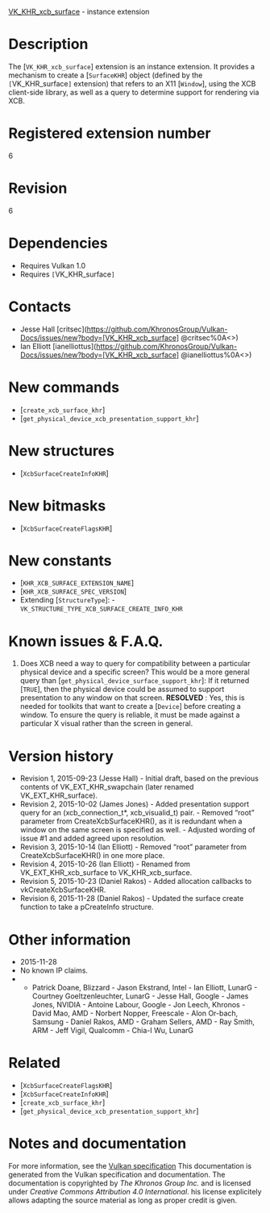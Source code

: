 [VK_KHR_xcb_surface](https://www.khronos.org/registry/vulkan/specs/1.3-extensions/man/html/VK_KHR_xcb_surface.html) - instance extension

# Description
The [`VK_KHR_xcb_surface`] extension is an instance extension.
It provides a mechanism to create a [`SurfaceKHR`] object (defined by
the `[`VK_KHR_surface`]` extension) that refers to an X11 [`Window`],
using the XCB client-side library, as well as a query to determine support
for rendering via XCB.

# Registered extension number
6

# Revision
6

# Dependencies
- Requires Vulkan 1.0
- Requires `[`VK_KHR_surface`]`

# Contacts
- Jesse Hall [critsec](https://github.com/KhronosGroup/Vulkan-Docs/issues/new?body=[VK_KHR_xcb_surface] @critsec%0A<<Here describe the issue or question you have about the VK_KHR_xcb_surface extension>>)
- Ian Elliott [ianelliottus](https://github.com/KhronosGroup/Vulkan-Docs/issues/new?body=[VK_KHR_xcb_surface] @ianelliottus%0A<<Here describe the issue or question you have about the VK_KHR_xcb_surface extension>>)

# New commands
- [`create_xcb_surface_khr`]
- [`get_physical_device_xcb_presentation_support_khr`]

# New structures
- [`XcbSurfaceCreateInfoKHR`]

# New bitmasks
- [`XcbSurfaceCreateFlagsKHR`]

# New constants
- [`KHR_XCB_SURFACE_EXTENSION_NAME`]
- [`KHR_XCB_SURFACE_SPEC_VERSION`]
- Extending [`StructureType`]:  - `VK_STRUCTURE_TYPE_XCB_SURFACE_CREATE_INFO_KHR`

# Known issues & F.A.Q.
1) Does XCB need a way to query for compatibility between a particular
physical device and a specific screen? This would be a more general query
than [`get_physical_device_surface_support_khr`]: If it returned
[`TRUE`], then the physical device could be assumed to support
presentation to any window on that screen. **RESOLVED** : Yes, this is needed for toolkits that want to create a
[`Device`] before creating a window.
To ensure the query is reliable, it must be made against a particular X
visual rather than the screen in general.

# Version history
- Revision 1, 2015-09-23 (Jesse Hall)  - Initial draft, based on the previous contents of VK_EXT_KHR_swapchain (later renamed VK_EXT_KHR_surface). 
- Revision 2, 2015-10-02 (James Jones)  - Added presentation support query for an (xcb_connection_t*, xcb_visualid_t) pair.  - Removed “root” parameter from CreateXcbSurfaceKHR(), as it is redundant when a window on the same screen is specified as well.  - Adjusted wording of issue #1 and added agreed upon resolution. 
- Revision 3, 2015-10-14 (Ian Elliott)  - Removed “root” parameter from CreateXcbSurfaceKHR() in one more place. 
- Revision 4, 2015-10-26 (Ian Elliott)  - Renamed from VK_EXT_KHR_xcb_surface to VK_KHR_xcb_surface. 
- Revision 5, 2015-10-23 (Daniel Rakos)  - Added allocation callbacks to vkCreateXcbSurfaceKHR. 
- Revision 6, 2015-11-28 (Daniel Rakos)  - Updated the surface create function to take a pCreateInfo structure.

# Other information
* 2015-11-28
* No known IP claims.
*   - Patrick Doane, Blizzard  - Jason Ekstrand, Intel  - Ian Elliott, LunarG  - Courtney Goeltzenleuchter, LunarG  - Jesse Hall, Google  - James Jones, NVIDIA  - Antoine Labour, Google  - Jon Leech, Khronos  - David Mao, AMD  - Norbert Nopper, Freescale  - Alon Or-bach, Samsung  - Daniel Rakos, AMD  - Graham Sellers, AMD  - Ray Smith, ARM  - Jeff Vigil, Qualcomm  - Chia-I Wu, LunarG

# Related
- [`XcbSurfaceCreateFlagsKHR`]
- [`XcbSurfaceCreateInfoKHR`]
- [`create_xcb_surface_khr`]
- [`get_physical_device_xcb_presentation_support_khr`]

# Notes and documentation
For more information, see the [Vulkan specification](https://www.khronos.org/registry/vulkan/specs/1.3-extensions/html/vkspec.html)
This documentation is generated from the Vulkan specification and documentation.
The documentation is copyrighted by *The Khronos Group Inc.* and is licensed under *Creative Commons Attribution 4.0 International*.
his license explicitely allows adapting the source material as long as proper credit is given.
        